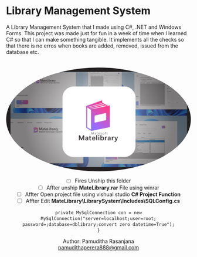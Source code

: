 <html>
<head>

</head>

<body>
<h1>Library Management System</h1>
A Library Management System that I made using C#, .NET and Windows Forms. This project was made just for fun in a week of time when I learned C# so that I can make something tangible. It implements all the checks so that there is no erros when books are added, removed, issued from the database etc.

<BR>
<BR>
<BR>
<CENTER>
  <img src="Main.png" style="border-radius: 50%" />
  <CENTER>
</div>

- [ ] Fires Unship this folder
- [ ] Affter unship <B>MateLibrary.rar</B> File using winrar
- [ ] Affter Open project file using vishual studio <b>C# Project Function</b>
- [ ] Affter Edit <b>MateLibrary\LibrarySystem\Includes\SQLConfig.cs</b>

```
private MySqlConnection con = new MySqlConnection("server=localhost;user=root;
password=;database=dblibrary;convert zero datetime=True");
}
```
<footer bgcolor="red">
  <p>Author: Pamuditha Rasanjana<br>
  <a href="mailto:pamudithaperera888@gmail.com">pamudithaperera888@gmail.com</a></p>
</footer>


</body>
